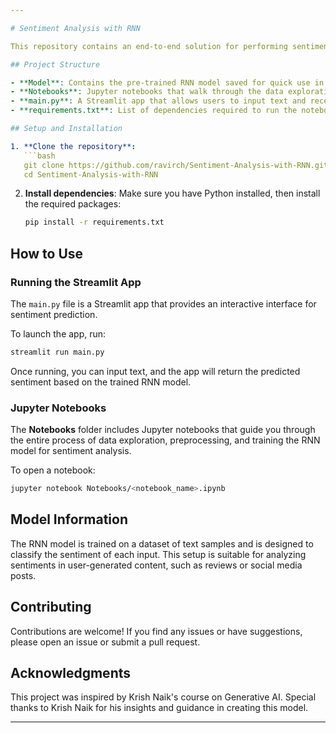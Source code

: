 ```yaml
---

# Sentiment Analysis with RNN

This repository contains an end-to-end solution for performing sentiment analysis using a Recurrent Neural Network (RNN). It includes a trained model, Jupyter notebooks for model development, and a Streamlit app for interactive sentiment prediction.

## Project Structure

- **Model**: Contains the pre-trained RNN model saved for quick use in predictions.
- **Notebooks**: Jupyter notebooks that walk through the data exploration, preprocessing, and training steps for building the sentiment analysis model.
- **main.py**: A Streamlit app that allows users to input text and receive a sentiment analysis prediction in real time.
- **requirements.txt**: List of dependencies required to run the notebooks and the Streamlit app.

## Setup and Installation

1. **Clone the repository**:
   ```bash
   git clone https://github.com/ravirch/Sentiment-Analysis-with-RNN.git
   cd Sentiment-Analysis-with-RNN
   ```

2. **Install dependencies**:
   Make sure you have Python installed, then install the required packages:
   ```bash
   pip install -r requirements.txt
   ```

## How to Use

### Running the Streamlit App

The `main.py` file is a Streamlit app that provides an interactive interface for sentiment prediction.

To launch the app, run:
```bash
streamlit run main.py
```

Once running, you can input text, and the app will return the predicted sentiment based on the trained RNN model.

### Jupyter Notebooks

The **Notebooks** folder includes Jupyter notebooks that guide you through the entire process of data exploration, preprocessing, and training the RNN model for sentiment analysis.

To open a notebook:
```bash
jupyter notebook Notebooks/<notebook_name>.ipynb
```

## Model Information

The RNN model is trained on a dataset of text samples and is designed to classify the sentiment of each input. This setup is suitable for analyzing sentiments in user-generated content, such as reviews or social media posts.

## Contributing

Contributions are welcome! If you find any issues or have suggestions, please open an issue or submit a pull request.

## Acknowledgments

This project was inspired by Krish Naik's course on Generative AI. Special thanks to Krish Naik for his insights and guidance in creating this model.

--- 
```

